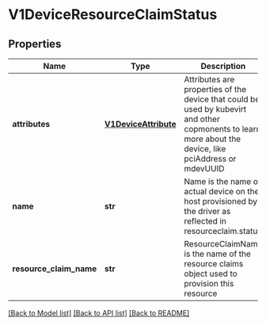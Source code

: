 # V1DeviceResourceClaimStatus

## Properties
Name | Type | Description | Notes
------------ | ------------- | ------------- | -------------
**attributes** | [**V1DeviceAttribute**](V1DeviceAttribute.md) | Attributes are properties of the device that could be used by kubevirt and other copmonents to learn more about the device, like pciAddress or mdevUUID | [optional] 
**name** | **str** | Name is the name of actual device on the host provisioned by the driver as reflected in resourceclaim.status | [optional] 
**resource_claim_name** | **str** | ResourceClaimName is the name of the resource claims object used to provision this resource | [optional] 

[[Back to Model list]](../README.md#documentation-for-models) [[Back to API list]](../README.md#documentation-for-api-endpoints) [[Back to README]](../README.md)


